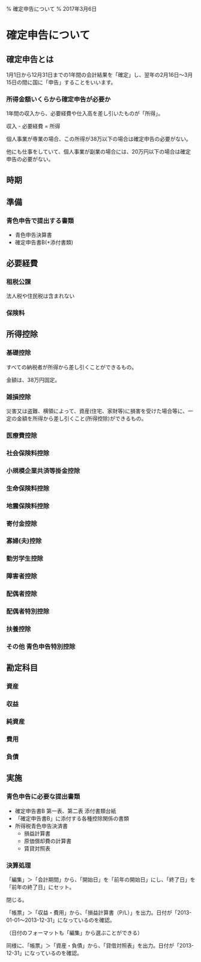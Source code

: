 % 確定申告について
% 2017年3月6日

# 確定申告について

## 確定申告とは
1月1日から12月31日までの1年間の会計結果を「確定」し、翌年の2月16日〜3月15日の間に国に「申告」することをいいます。

### 所得金額いくらから確定申告が必要か
1年間の収入から、必要経費や仕入高を差し引いたものが「所得」。

収入 - 必要経費 = 所得

個人事業が専業の場合、この所得が38万以下の場合は確定申告の必要がない。

他にも仕事をしていて、個人事業が副業の場合には、20万円以下の場合は確定申告の必要がない。

## 時期

## 準備

### 青色申告で提出する書類

* 青色申告決算書
* 確定申告書B(+添付書類)

## 必要経費

### 租税公課

法人税や住民税は含まれない

### 保険料

## 所得控除

### 基礎控除
すべての納税者が所得から差し引くことができるもの。

金額は、38万円固定。

### 雑損控除
災害又は盗難、横領によって、資産(住宅、家財等)に損害を受けた場合等に、一定の金額を所得から差し引くこと(所得控除)ができるもの。

### 医療費控除

### 社会保険料控除

### 小規模企業共済等掛金控除

### 生命保険料控除

### 地震保険料控除

### 寄付金控除

### 寡婦(夫)控除

### 勤労学生控除

### 障害者控除

### 配偶者控除

### 配偶者特別控除

### 扶養控除

### その他 青色申告特別控除

## 勘定科目

### 資産
### 収益
### 純資産
### 費用
### 負債

## 実施

### 青色申告に必要な提出書類

* 確定申告書B 第一表、第二表 添付書類台紙
* 「確定申告書B」に添付する各種控除関係の書類
* 所得税青色申告決済書
  - 損益計算書
  - 原価償却費の計算書
  - 賃貸対照表

### 決算処理

「編集」＞「会計期間」から、「開始日」を「前年の開始日」にし、「終了日」を「前年の終了日」にセット。

閉じる。

「帳票」＞「収益・費用」から、「損益計算書（P/L）」を出力。日付が「2013-01-01～2013-12-31」になっているのを確認。

（日付のフォーマットも「編集」から選ぶことができる）


同様に、「帳票」＞「資産・負債」から、「貸借対照表」を出力。日付が「2013-12-31」になっているのを確認。



